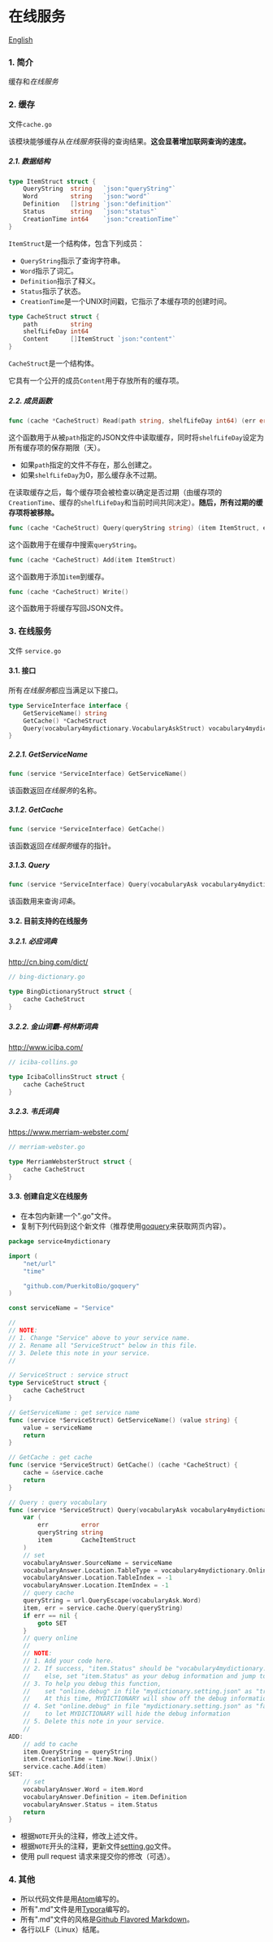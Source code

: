# 在线服务

[English](./service.md)

### 1. 简介

缓存和*在线服务*

### 2. 缓存

文件`cache.go`

该模块能够缓存从*在线服务*获得的查询结果。**这会显著增加联网查询的速度。**

##### 2.1. 数据结构

```go
type ItemStruct struct {
	QueryString  string   `json:"queryString"`
	Word         string   `json:"word"`
	Definition   []string `json:"definition"`
	Status       string   `json:"status"`
	CreationTime int64    `json:"creationTime"`
}
```

`ItemStruct`是一个结构体，包含下列成员：

- `QueryString`指示了查询字符串。
- `Word`指示了词汇。
- `Definition`指示了释义。
- `Status`指示了状态。
- `CreationTime`是一个UNIX时间戳，它指示了本缓存项的创建时间。

```go
type CacheStruct struct {
	path         string
	shelfLifeDay int64
	Content      []ItemStruct `json:"content"`
}
```

`CacheStruct`是一个结构体。

它具有一个公开的成员`Content`用于存放所有的缓存项。

##### 2.2. 成员函数

```go
func (cache *CacheStruct) Read(path string, shelfLifeDay int64) (err error)
```

这个函数用于从被`path`指定的JSON文件中读取缓存，同时将`shelfLifeDay`设定为所有缓存项的保存期限（天）。

- 如果`path`指定的文件不存在，那么创建之。
- 如果`shelfLifeDay`为0，那么缓存永不过期。

在读取缓存之后，每个缓存项会被检查以确定是否过期（由缓存项的`CreationTime`、缓存的`shelfLifeDay`和当前时间共同决定）。**随后，所有过期的缓存项将被移除。**

```go
func (cache *CacheStruct) Query(queryString string) (item ItemStruct, err error)
```

这个函数用于在缓存中搜索`queryString`。

```go
func (cache *CacheStruct) Add(item ItemStruct)
```

这个函数用于添加`item`到缓存。

```go
func (cache *CacheStruct) Write()
```

这个函数用于将缓存写回JSON文件。

### 3. 在线服务

文件 `service.go`

#### 3.1. 接口

所有*在线服务*都应当满足以下接口。

``` go
type ServiceInterface interface {
	GetServiceName() string
	GetCache() *CacheStruct
	Query(vocabulary4mydictionary.VocabularyAskStruct) vocabulary4mydictionary.VocabularyAnswerStruct
}
```

##### 2.2.1. GetServiceName

```go
func (service *ServiceInterface) GetServiceName()
```

该函数返回*在线服务*的名称。

##### 3.1.2. GetCache

```go
func (service *ServiceInterface) GetCache()
```

该函数返回*在线服务*缓存的指针。

##### 3.1.3. Query

```go
func (service *ServiceInterface) Query(vocabularyAsk vocabulary4mydictionary.VocabularyAskStruct) (vocabularyAnswer vocabulary4mydictionary.VocabularyAnswerStruct)
```

该函数用来查询*词条*。

#### 3.2. 目前支持的在线服务

##### 3.2.1. 必应词典

http://cn.bing.com/dict/

```go
// bing-dictionary.go

type BingDictionaryStruct struct {
	cache CacheStruct
}
```

##### 3.2.2. 金山词霸-柯林斯词典

http://www.iciba.com/

```go
// iciba-collins.go

type IcibaCollinsStruct struct {
	cache CacheStruct
}
```

##### 3.2.3. 韦氏词典

https://www.merriam-webster.com/

```go
// merriam-webster.go

type MerriamWebsterStruct struct {
	cache CacheStruct
}
```

#### 3.3. 创建自定义在线服务

- 在本包内新建一个".go"文件。
- 复制下列代码到这个新文件（推荐使用[goquery](https://github.com/PuerkitoBio/goquery)来获取网页内容）。

``` go
package service4mydictionary

import (
	"net/url"
	"time"

	"github.com/PuerkitoBio/goquery"
)

const serviceName = "Service"

//
// NOTE:
// 1. Change "Service" above to your service name.
// 2. Rename all "ServiceStruct" below in this file.
// 3. Delete this note in your service.
//

// ServiceStruct : service struct
type ServiceStruct struct {
	cache CacheStruct
}

// GetServiceName : get service name
func (service *ServiceStruct) GetServiceName() (value string) {
	value = serviceName
	return
}

// GetCache : get cache
func (service *ServiceStruct) GetCache() (cache *CacheStruct) {
	cache = &service.cache
	return
}

// Query : query vocabulary
func (service *ServiceStruct) Query(vocabularyAsk vocabulary4mydictionary.VocabularyAskStruct) (vocabularyAnswer vocabulary4mydictionary.VocabularyAnswerStruct) {
	var (
		err         error
		queryString string
		item        CacheItemStruct
	)
	// set
	vocabularyAnswer.SourceName = serviceName
	vocabularyAnswer.Location.TableType = vocabulary4mydictionary.Online
	vocabularyAnswer.Location.TableIndex = -1
	vocabularyAnswer.Location.ItemIndex = -1
	// query cache
	queryString = url.QueryEscape(vocabularyAsk.Word)
	item, err = service.cache.Query(queryString)
	if err == nil {
		goto SET
	}
	// query online
	//
	// NOTE:
	// 1. Add your code here.
	// 2. If success, "item.Status" should be "vocabulary4mydictionary.Basic";
	//    else, set "item.Status" as your debug information and jump to label 'ADD' immidiately.
	// 3. To help you debug this function,
	//    set "online.debug" in file "mydictionary.setting.json" as "true".
	//    At this time, MYDICTIONARY will show off the debug information.
	// 4. Set "online.debug" in file "mydictionary.setting.json" as "false"
	//    to let MYDICTIONARY will hide the debug information
	// 5. Delete this note in your service.
	//
ADD:
	// add to cache
	item.QueryString = queryString
	item.CreationTime = time.Now().Unix()
	service.cache.Add(item)
SET:
	// set
	vocabularyAnswer.Word = item.Word
	vocabularyAnswer.Definition = item.Definition
	vocabularyAnswer.Status = item.Status
	return
}
```

- 根据`NOTE`开头的注释，修改上述文件。
- 根据`NOTE`开头的注释，更新文件[setting.go](../setting.go)文件。
- 使用 pull request 请求来提交你的修改（可选）。

### 4. 其他

- 所以代码文件是用[Atom](https://atom.io/)编写的。
- 所有".md"文件是用[Typora](http://typora.io)编写的。
- 所有".md"文件的风格是[Github Flavored Markdown](https://guides.github.com/features/mastering-markdown/#GitHub-flavored-markdown)。
- 各行以LF（Linux）结尾。
